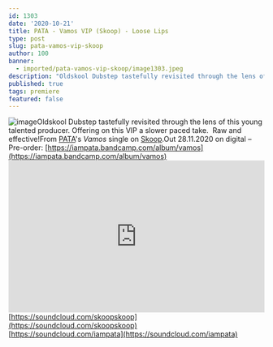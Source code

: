 ```yaml
---
id: 1303
date: '2020-10-21'
title: PATA - Vamos VIP (Skoop) - Loose Lips
type: post
slug: pata-vamos-vip-skoop
author: 100
banner:
  - imported/pata-vamos-vip-skoop/image1303.jpeg
description: "Oldskool Dubstep tastefully revisited through the lens of this young talented producer. Offering on this VIP a slower paced take. \LRaw and effective! From PATA&#39;s Vamos&nbsp;single on Skoop. Out 28.11.2020 on digital &#8211; Pre-order: https://iampata.bandcamp.com/album/vamos https://soundcloud.com/skoopskoophttps://soundcloud.com/iampata [...]Read More..."
published: true
tags: premiere
featured: false
---
```

![image](../imported/pata-vamos-vip-skoop/image1303.jpeg)Oldskool Dubstep tastefully revisited through the lens of this young talented producer. Offering on this VIP a slower paced take.  Raw and effective!From [PATA](https://iampata.bandcamp.com/)'s _Vamos_ single on [Skoop](https://skoop.bandcamp.com/).Out 28.11.2020 on digital – Pre-order: [https://iampata.bandcamp.com/album/vamos](https://iampata.bandcamp.com/album/vamos)<iframe width='100%' height='300' scrolling='no' frameborder='no' allow='autoplay' src='https://w.soundcloud.com/player/?url=https%3A//api.soundcloud.com/tracks/915581986&color=%23ff5500&auto_play=false&hide_related=false&show_comments=true&show_user=true&show_reposts=false&show_teaser=true'></iframe>[https://soundcloud.com/skoopskoop](https://soundcloud.com/skoopskoop)  
[https://soundcloud.com/iampata](https://soundcloud.com/iampata)